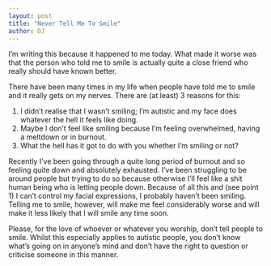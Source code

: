 ```yaml
---
layout: post
title: "Never Tell Me To Smile"
author: DJ
---
```


I’m writing this because it happened to me today. What made it worse was that the person who told me to smile is actually quite a close friend who really should have known better.

There have been many times in my life when people have told me to smile and it really gets on my nerves. There are (at least) 3 reasons for this:

1. I didn’t realise that I wasn’t smiling; I’m autistic and my face does whatever the hell it feels like doing.
2. Maybe I don’t feel like smiling because I’m feeling overwhelmed, having a meltdown or in burnout.
3. What the hell has it got to do with you whether I’m smiling or not?

Recently I’ve been going through a quite long period of burnout and so feeling quite down and absolutely exhausted. I’ve been struggling to be around people but trying to do so because otherwise I’ll feel like a shit human being who is letting people down. Because of all this and (see point 1) I can’t control my facial expressions, I probably haven’t been smiling. Telling me to smile, however, will make me feel considerably worse and will make it less likely that I will smile any time soon.

Please, for the love of whoever or whatever you worship, don’t tell people to smile. Whilst this especially applies to autistic people, you don’t know what’s going on in anyone’s mind and don’t have the right to question or criticise someone in this manner.